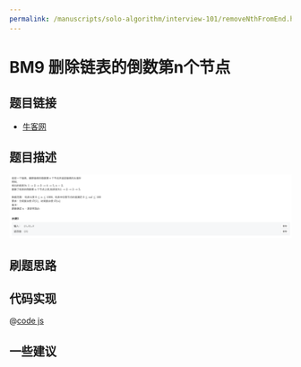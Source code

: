 ```yaml
---
permalink: /manuscripts/solo-algorithm/interview-101/removeNthFromEnd.html
---
```


# BM9 删除链表的倒数第n个节点

## 题目链接

- [牛客网](https://www.nowcoder.com/share/jump/8484115461694594387319)

## 题目描述

![区间反转.png](../images/removeNthFromEnd.png)

## 刷题思路

## 代码实现

@[code js](@algorithm/interview-101/removeNthFromEnd.js)

## 一些建议
